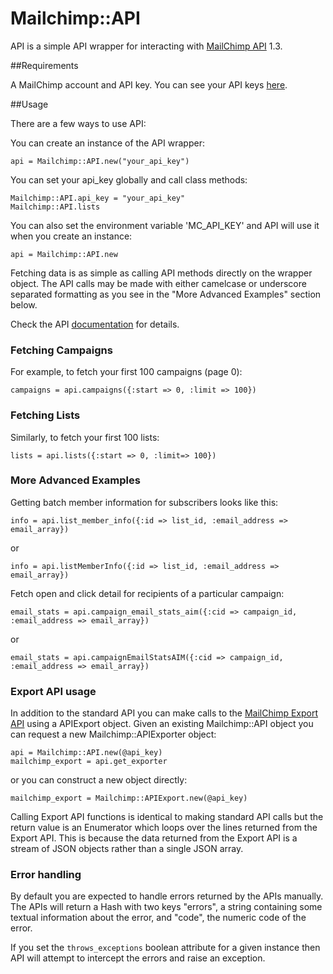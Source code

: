 # Mailchimp::API

API is a simple API wrapper for interacting with [MailChimp API](http://www.mailchimp.com/api) 1.3.

##Requirements

A MailChimp account and API key. You can see your API keys [here](http://admin.mailchimp.com/account/api).

##Usage

There are a few ways to use API:

You can create an instance of the API wrapper:

    api = Mailchimp::API.new("your_api_key")

You can set your api_key globally and call class methods:

    Mailchimp::API.api_key = "your_api_key"
    Mailchimp::API.lists

You can also set the environment variable 'MC_API_KEY' and API will use it when you create an instance:

    api = Mailchimp::API.new

Fetching data is as simple as calling API methods directly on the wrapper
object.  The API calls may be made with either camelcase or  underscore
separated formatting as you see in the "More Advanced Examples" section below.

Check the API [documentation](http://apidocs.mailchimp.com/api/1.3/) for details.

### Fetching Campaigns

For example, to fetch your first 100 campaigns (page 0):

    campaigns = api.campaigns({:start => 0, :limit => 100})

### Fetching Lists

Similarly, to fetch your first 100 lists:

    lists = api.lists({:start => 0, :limit=> 100})

### More Advanced Examples

Getting batch member information for subscribers looks like this:

    info = api.list_member_info({:id => list_id, :email_address => email_array})

or

    info = api.listMemberInfo({:id => list_id, :email_address => email_array})

Fetch open and click detail for recipients of a particular campaign:

    email_stats = api.campaign_email_stats_aim({:cid => campaign_id, :email_address => email_array})

or

    email_stats = api.campaignEmailStatsAIM({:cid => campaign_id, :email_address => email_array})


### Export API usage

In addition to the standard API you can make calls to the
[MailChimp Export API](http://apidocs.mailchimp.com/export/1.0/) using a APIExport object.  Given an existing
Mailchimp::API object you can request a new Mailchimp::APIExporter object:

    api = Mailchimp::API.new(@api_key)
    mailchimp_export = api.get_exporter

or you can construct a new object directly:

    mailchimp_export = Mailchimp::APIExport.new(@api_key)

Calling Export API functions is identical to making standard API calls but the
return value is an Enumerator which loops over the lines returned from the
Export API.  This is because the data returned from the Export API is a stream
of JSON objects rather than a single JSON array.

### Error handling

By default you are expected to handle errors returned by the APIs manually.  The
APIs will return a Hash with two keys "errors", a string containing some textual
information about the error, and "code", the numeric code of the error.

If you set the `throws_exceptions` boolean attribute for a given instance then
API will attempt to intercept the errors and raise an exception.
